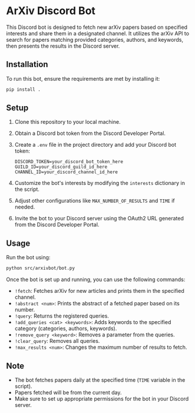# ArXiv Discord Bot

This Discord bot is designed to fetch new arXiv papers based on specified
interests and share them in a designated channel. It utilizes the arXiv API to
search for papers matching provided categories, authors, and keywords, then
presents the results in the Discord server.

## Installation

To run this bot, ensure the requirements are met by installing it:

```bash
pip install .
```

## Setup

1. Clone this repository to your local machine.
2. Obtain a Discord bot token from the Discord Developer Portal.
3. Create a `.env` file in the project directory and add your Discord bot token:

   ```plaintext
   DISCORD_TOKEN=your_discord_bot_token_here
   GUILD_ID=your_discord_guild_id_here
   CHANNEL_ID=your_discord_channel_id_here
   ```

4. Customize the bot's interests by modifying the `interests` dictionary in the
   script.
5. Adjust other configurations like `MAX_NUMBER_OF_RESULTS` and `TIME` if
   needed.
6. Invite the bot to your Discord server using the OAuth2 URL generated from the
   Discord Developer Portal.

## Usage

Run the bot using:

```bash
python src/arxivbot/bot.py
```

Once the bot is set up and running, you can use the following commands:

- `!fetch`: Fetches arXiv for new articles and prints them in the specified
  channel.
- `!abstract <num>`: Prints the abstract of a fetched paper based on its number.
- `!query`: Returns the registered queries.
- `!add_queries <cat> <keywords>`: Adds keywords to the specified category
  (categories, authors, keywords).
- `!remove_query <keyword>`: Removes a parameter from the queries.
- `!clear_query`: Removes all queries.
- `!max_results <num>`: Changes the maximum number of results to fetch.

## Note

- The bot fetches papers daily at the specified time (`TIME` variable in the
  script).
- Papers fetched will be from the current day.
- Make sure to set up appropriate permissions for the bot in your Discord
  server.
